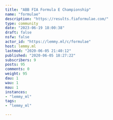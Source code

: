 ```yaml
---
title: "ABB FIA Formula E Championship" 
name: "formulae"
description: "https://results.fiaformulae.com/"
type: community
date: "2023-06-19 18:00:38"
draft: false
nsfw: false
actor_id: "https://lemmy.ml/c/formulae"
host: lemmy.ml
lastmod: "2020-06-05 21:40:12"
published: "2020-06-05 18:27:22"
subscribers: 9
posts: 95
comments: 0
weight: 95
dau: 1
wau: 1
mau: 1
instances:
- "lemmy_ml"
tags: 
- "lemmy_ml"

---
```

